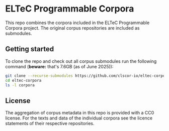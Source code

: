 # ELTeC Programmable Corpora

This repo combines the corpora included in the ELTeC Programmable Corpora
project. The original corpus repositories are included as submodules.

## Getting started

To clone the repo and check out all corpus submodules run the following command
(**beware:** that's 7.6GB (as of June 2025)):

```sh
git clone --recurse-submodules https://github.com/clscor-io/eltec-corpora.git
cd eltec-corpora
ls -l corpora
```

## License

The aggregation of corpus metadata in this repo is provided with a CC0 license.
For the texts and data of the individual corpora see the licence statements
of their respective repositories.
